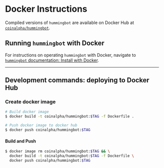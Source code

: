 # Docker Instructions

Compiled versions of `hummingbot` are available on Docker Hub at [`coinalpha/hummingbot`](https://hub.docker.com/r/coinalpha/hummingbot).

## Running `hummingbot` with Docker

For instructions on operating `hummingbot` with Docker, navigate to [`hummingbot` documentation: Install with Docker](https://docs.hummingbot.io/installation/docker/).

---

## Development commands: deploying to Docker Hub

### Create docker image

```sh
# Build docker image
$ docker build -t coinalpha/hummingbot:$TAG -f Dockerfile .

# Push docker image to docker hub
$ docker push coinalpha/hummingbot:$TAG
```

#### Build and Push

```sh
$ docker image rm coinalpha/hummingbot:$TAG && \
  docker build -t coinalpha/hummingbot:$TAG -f Dockerfile \
  docker push coinalpha/hummingbot:$TAG
```
